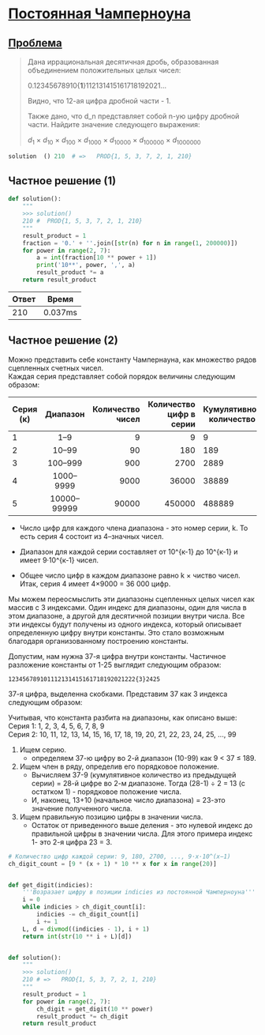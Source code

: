 # [Постоянная Чамперноуна](TODO)

## [Проблема](https://euler.jakumo.org/problems/view/40.html)

>Дана иррациональная десятичная дробь, образованная объединением положительных целых чисел:
>
>0.12345678910{__1__}112131415161718192021...
>
>Видно, что 12-ая цифра дробной части - 1.
>
>Также дано, что d_n представляет собой n-ую цифру дробной части. Найдите значение следующего выражения:
>
><p class="center"><i>d</i><sub>1</sub> × <i>d</i><sub>10</sub> × <i>d</i><sub>100</sub> × <i>d</i><sub>1000</sub> × <i>d</i><sub>10000</sub> × <i>d</i><sub>100000</sub> × <i>d</i><sub>1000000</sub></p>

``` python
solution  () 210  # =>   PROD{1, 5, 3, 7, 2, 1, 210}
```

## Частное решение (1)

```python
def solution():
    """
    >>> solution()
    210 #  PROD{1, 5, 3, 7, 2, 1, 210}
    """
    result_product = 1
    fraction = '0.' + ''.join([str(n) for n in range(1, 200000)])
    for power in range(2, 7):
        a = int(fraction[10 ** power + 1])
        print('10**', power, ',', a)
        result_product *= a
    return result_product
```

| Ответ | Время |
| --- |     --- |
|210  | 0.037ms |

## Частное решение (2)

Можно представить себе константу Чампернауна, как множество рядов сцепленных счетных чисел.
<br>
Каждая серия представляет собой порядок величины следующим образом:

|Серия (к)   |	Диапазон |	Количество чисел | Количество цифр в серии| Кумулятивное количество|
| -----------| :-------:|  ---------------:   |  ---------------:   |  ---|
|1|          	1–9     |	9                  |            	9       |	9|
|2|          	10–99   |	90                 |            	180     |	189|
|3|          	100–999 |	900                |            	2700        |	2889|
|4|          	1000–9999|	9000                   |            	36000       |	38889|
|5|          	10000–99999|	90000                  |            	450000      |	488889|

* Число цифр для каждого члена диапазона - это номер серии, k. То есть серия 4 состоит из 4–значных чисел.

* Диапазон для каждой серии составляет от 10^{к-1} до 10^{к-1} и имеет 9·10^{к-1} чисел.
* Общее число цифр в каждом диапазоне равно k × чиство чисел. Итак, серия 4 имеет 4×9000 = 36 000 цифр.

Мы можем переосмыслить эти диапазоны сцепленных целых чисел как массив с 3 индексами.
Один индекс для диапазоны, один для числа в этом диапазоне, а другой для десятичной позиции внутри числа. 
Все эти индексы будут получены из одного индекса, который описывает определенную цифру внутри константы.
Это стало возможным благодаря организованному построению константы.

Допустим, нам нужна 37-я цифра внутри константы. Частичное разложение константы от 1-25 выглядит следующим образом:

```
123456789101112131415161718192021222{3}2425
```
37-я цифра, выделенна скобками. Представим 37 как 3 индекса следующим образом:


Учитывая, что константа разбита на диапазоны, как описано выше:
<br>Серия 1: 1, 2, 3, 4, 5, 6, 7, 8, 9
<br>
Серия 2: 10, 11, 12, 13, 14, 15, 16, 17, 18, 19, 20, 21, 22, 23, 24, 25, ..., 99

1. Ищем серию.
    - определяем 37-ю цифру во 2-й диапазон (10-99) как 9 < 37 ≤ 189.
2. Ищем член в ряду, определив его порядковое положение.
    - Вычисляем 37-9 (кумулятивное количество из предыдущей серии) = 28-й цифре во 2-м диапазоне.
    Тогда (28-1) ÷ 2 = 13 (с остатком 1) - порядковое положение числа.
    - И, наконец, 13+10 (начальное число диапазона) = 23-это значение полученного числа.
3. Ищем правильную позицию цифры в значении числа.
    - Остаток от приведенного выше деления - это нулевой индекс до правильной цифры в значении числа.
     Для этого примера индекс 1- это 2-я цифра 23 = 3.

```python
# Количество цифр каждой серии: 9, 180, 2700, ..., 9·x·10^(x−1)
ch_digit_count = [9 * (x + 1) * 10 ** x for x in range(20)]


def get_digit(indicies):
    '''Возразает цифру в позиции indicies из постоянной Чамперноуна'''
    i = 0
    while indicies > ch_digit_count[i]:
        indicies -= ch_digit_count[i]
        i += 1
    L, d = divmod((indicies - 1), i + 1)
    return int(str(10 ** i + L)[d])


def solution():
    """
    >>> solution()
    210 # =>   PROD{1, 5, 3, 7, 2, 1, 210}
    """
    result_product = 1
    for power in range(2, 7):
        ch_digit = get_digit(10 ** power)
        result_product *= ch_digit
    return result_product
```
